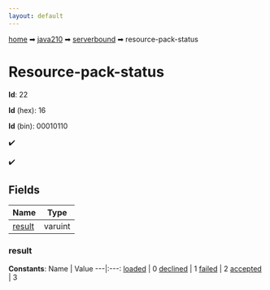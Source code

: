 ```yaml
---
layout: default
---
```


[home](/) ➡ [java210](/protocol/java210) ➡ [serverbound](/protocol/java210/serverbound) ➡ resource-pack-status

# Resource-pack-status

**Id**: 22

**Id** (hex): 16

**Id** (bin): 00010110

✔️

✔️

## Fields

Name | Type
---|---
[result](#result) | varuint

### result

**Constants**:
Name | Value
---|:---:
[loaded](result_loaded) | 0
[declined](result_declined) | 1
[failed](result_failed) | 2
[accepted](result_accepted) | 3


